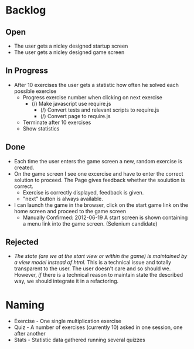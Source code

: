 # Backlog

## Open
* The user gets a nicley designed startup screen
* The user gets a nicley designed game screen

## In Progress
* After 10 exercises the user gets a statistic how often he solved each possible exercise
    * Progress exercise number when clicking on next exercise
    	* (/) Make javascript use require.js
    		* (/) Convert tests and relevant scripts to require.js
    		* (/) Convert page to require.js
    * Terminate after 10 exercises
    * Show statistics

## Done
* Each time the user enters the game screen a new, random exercise is created.
* On the game screen I see one excercise and have to enter the correct solution to proceed. The Page gives feedback whether the soulution is correct.
    * Exercise is correctly displayed, feedback is given. 
    * "next" button is always available.
* I can launch the game in the browser, click on the start game link on the home screen and proceed to the game screen
    * Manually Confirmed: 2012-06-19 A start screen is shown containing a menu link into the game screen. (Selenium candidate)

## Rejected

* *The state (are we at the start view or within the game) is maintained by a view model instead of html.* This is a technical issue and totally transparent to the user. The user doesn't care and so should we. However, *if* there is a technical reason to maintain state the described way, we should integrate it in a refactoring.

# Naming

* Exercise - One single multiplication exercise
* Quiz - A number of exercises (currently 10) asked in one session, one after another
* Stats - Statistic data gathered running several quizzes



